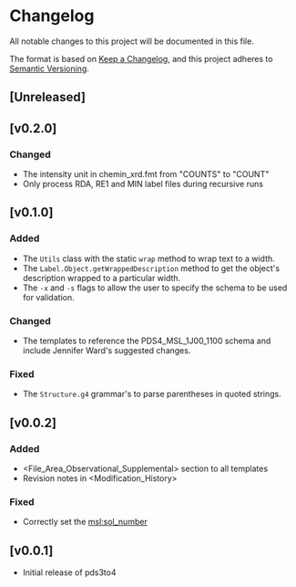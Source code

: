 # Changelog

All notable changes to this project will be documented in this file.

The format is based on [Keep a Changelog](https://keepachangelog.com/en/1.0.0/),
and this project adheres to [Semantic Versioning](https://semver.org/spec/v2.0.0.html).

## [Unreleased]

## [v0.2.0]

### Changed

- The intensity unit in chemin_xrd.fmt from "COUNTS" to "COUNT"
- Only process RDA, RE1 and MIN label files during recursive runs

## [v0.1.0]

### Added

- The `Utils` class with the static `wrap` method to wrap text to a width.
- The `Label.Object.getWrappedDescription` method to get the object's
  description wrapped to a particular width.
- The `-x` and `-s` flags to allow the user to specify the schema to be used
  for validation.

### Changed

- The templates to reference the PDS4_MSL_1J00_1100 schema and include Jennifer
  Ward's suggested changes.

### Fixed

- The `Structure.g4` grammar's to parse parentheses in quoted strings.

## [v0.0.2]

### Added

- <File_Area_Observational_Supplemental> section to all templates
- Revision notes in <Modification_History>

### Fixed

- Correctly set the <msl:sol_number>

## [v0.0.1]

- Initial release of pds3to4
